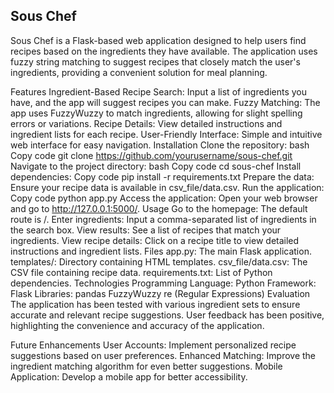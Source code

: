 ## Sous Chef
Sous Chef is a Flask-based web application designed to help users find recipes based on the ingredients they have available. The application uses fuzzy string matching to suggest recipes that closely match the user's ingredients, providing a convenient solution for meal planning.

Features
Ingredient-Based Recipe Search: Input a list of ingredients you have, and the app will suggest recipes you can make.
Fuzzy Matching: The app uses FuzzyWuzzy to match ingredients, allowing for slight spelling errors or variations.
Recipe Details: View detailed instructions and ingredient lists for each recipe.
User-Friendly Interface: Simple and intuitive web interface for easy navigation.
Installation
Clone the repository:
bash
Copy code
git clone https://github.com/yourusername/sous-chef.git
Navigate to the project directory:
bash
Copy code
cd sous-chef
Install dependencies:
Copy code
pip install -r requirements.txt
Prepare the data:
Ensure your recipe data is available in csv_file/data.csv.
Run the application:
Copy code
python app.py
Access the application:
Open your web browser and go to http://127.0.0.1:5000/.
Usage
Go to the homepage: The default route is /.
Enter ingredients: Input a comma-separated list of ingredients in the search box.
View results: See a list of recipes that match your ingredients.
View recipe details: Click on a recipe title to view detailed instructions and ingredient lists.
Files
app.py: The main Flask application.
templates/: Directory containing HTML templates.
csv_file/data.csv: The CSV file containing recipe data.
requirements.txt: List of Python dependencies.
Technologies
Programming Language: Python
Framework: Flask
Libraries:
pandas
FuzzyWuzzy
re (Regular Expressions)
Evaluation
The application has been tested with various ingredient sets to ensure accurate and relevant recipe suggestions. User feedback has been positive, highlighting the convenience and accuracy of the application.

Future Enhancements
User Accounts: Implement personalized recipe suggestions based on user preferences.
Enhanced Matching: Improve the ingredient matching algorithm for even better suggestions.
Mobile Application: Develop a mobile app for better accessibility.
